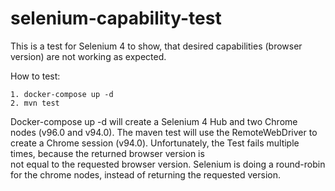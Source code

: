 # selenium-capability-test
This is a test for Selenium 4 to show, that desired capabilities (browser version) are not working as expected.

How to test:

    1. docker-compose up -d 
    2. mvn test

Docker-compose up -d will create a Selenium 4 Hub and two Chrome nodes (v96.0 and v94.0).
The maven test will use the RemoteWebDriver to create a Chrome session (v94.0).
Unfortunately, the Test fails multiple times, because the returned browser version is  
not equal to the requested browser version. Selenium is doing a round-robin for the chrome nodes,
instead of returning the requested version.

